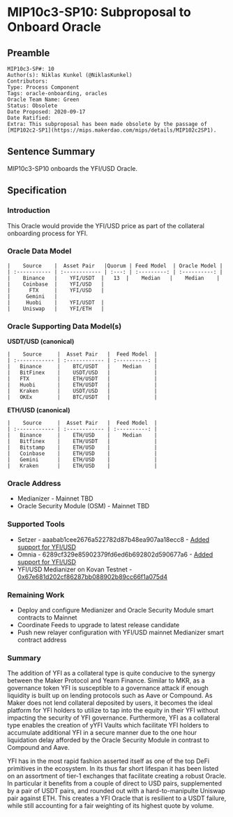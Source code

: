 # MIP10c3-SP10: Subproposal to Onboard Oracle

## Preamble
```
MIP10c3-SP#: 10
Author(s): Niklas Kunkel (@NiklasKunkel)
Contributors:
Type: Process Component
Tags: oracle-onboarding, oracles
Oracle Team Name: Green
Status: Obsolete
Date Proposed: 2020-09-17
Date Ratified:
Extra: This subproposal has been made obsolete by the passage of [MIP102c2-SP1](https://mips.makerdao.com/mips/details/MIP102c2SP1).
```

## Sentence Summary
MIP10c3-SP10 onboards the YFI/USD Oracle.

## Specification

### Introduction

This Oracle would provide the YFI/USD price as part of the collateral onboarding process for YFI.

### Oracle Data Model

    |    Source    |  Asset Pair   |Quorum | Feed Model  | Oracle Model |
    | :----------- | :------------ | :---: | :---------: | :----------: |
    |    Binance   |    YFI/USDT  |   13  |    Median   |    Median    |
    |    Coinbase  |    YFI/USD   |
    |      FTX     |    YFI/USD   |
    |     Gemini   |
    |     Huobi    |    YFI/USDT  |
    |    Uniswap   |    YFI/ETH   |


### Oracle Supporting Data Model(s)

**USDT/USD (canonical)**

    |    Source     |  Asset Pair   |  Feed Model  |
    | :------------ | :------------ | :----------: |
    |   Binance     |    BTC/USDT   |    Median    |
    |   BitFinex    |    USDT/USD   |              |
    |   FTX         |    ETH/USDT   |              |
    |   Huobi       |    ETH/USDT   |              |
    |   Kraken      |    USDT/USD   |              |
    |   OKEx        |    BTC/USDT   |              |

 **ETH/USD (canonical)**

    |    Source     |  Asset Pair   |  Feed Model  |
    | :------------ | :------------ | :----------: |
    |   Binance     |    ETH/USD    |    Median    |
    |   Bitfinex    |    ETH/USDT   |              |
    |   Bitstamp    |    ETH/USD    |              |
    |   Coinbase    |    ETH/USD    |              |
    |   Gemini      |    ETH/USD    |              |
    |   Kraken      |    ETH/USD    |              |

### Oracle Address
- Medianizer - Mainnet TBD
- Oracle Security Module (OSM) - Mainnet TBD

### Supported Tools
- Setzer - aaabab1cee2676a522782d87b48ea907aa18ecc8 - [Added support for YFI/USD](https://github.com/makerdao/setzer-mcd/commit/aaabab1cee2676a522782d87b48ea907aa18ecc8)
- Omnia - 6289cf329e85902379fd6ed6b692802d590677a6 - [Added support for YFI/USD](https://github.com/makerdao/oracles-v2/commit/6289cf329e85902379fd6ed6b692802d590677a6)
- YFI/USD Medianizer on Kovan Testnet - [0x67e681d202cf86287bb088902b89cc66f1a075d4](https://kovan.etherscan.io/address/0x67e681d202cf86287bb088902b89cc66f1a075d4)

### Remaining Work

- Deploy and configure Medianizer and Oracle Security Module smart contracts to Mainnet
- Coordinate Feeds to upgrade to latest release candidate
- Push new relayer configuration with YFI/USD mainnet Medianizer smart contract address

### Summary

The addition of YFI as a collateral type is quite conducive to the synergy between the Maker Protocol and Yearn Finance. Similar to MKR, as a governance token YFI is susceptible to a governance attack if enough liquidity is built up on lending protocols such as Aave or Compound. As Maker does not lend collateral deposited by users, it becomes the ideal platform for YFI holders to utilize to tap into the equity in their YFI without impacting the security of YFI governance. Furthermore, YFI as a collateral type enables the creation of yYFI Vaults which facilitate YFI holders to accumulate additional YFI in a secure manner due to the one hour liquidation delay afforded by the Oracle Security Module in contrast to Compound and Aave.

YFI has in the most rapid fashion asserted itself as one of the top DeFi primitives in the ecosystem. In its thus far short lifespan it has been listed on an assortment of tier-1 exchanges that facilitate creating a robust Oracle. In particular it benefits from a couple of direct to USD pairs, supplemented by a pair of USDT pairs, and rounded out with a hard-to-manipulte Uniswap pair against ETH. This creates a YFI Oracle that is resilient to a USDT failure, while still accounting for a fair weighting of its highest quote by volume.

